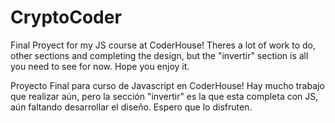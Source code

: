 # CryptoCoder
Final Proyect for my JS course at CoderHouse! Theres a lot of work to do, other sections and completing the design, 
but the "invertir" section is all you need to see for now.
Hope you enjoy it.

Proyecto Final para curso de Javascript en CoderHouse!
Hay mucho trabajo que realizar aún, pero la sección "invertir" es la que esta completa con JS, aún faltando desarrollar el diseño.
Espero que lo disfruten.
